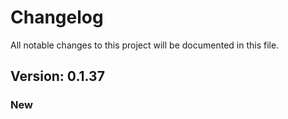 # Changelog

All notable changes to this project will be documented in this file.

## Version: 0.1.37

### New



